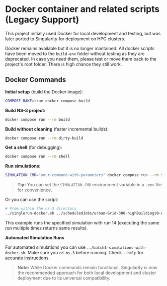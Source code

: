 # Docker container and related scripts (Legacy Support)
This project initially used Docker for local development and testing, but was later ported to Singularity for deployment on HPC clusters.

Docker remains available but it is no longer mantained. All  docker scripts have been moved to the `build-env` folder without testing as they are deprecated. In case you need them, please test or move them back to the project's root folder. There is high chance they still work.

## Docker Commands 

**Initial setup** (build the Docker image):

```bash
COMPOSE_BAKE=true docker compose build
```

**Build NS-3 project:**

```bash
docker compose run --rm build
```

**Build without cleaning** (faster incremental builds):

```bash
docker compose run --rm dirty-build
```

**Get a shell** (for debugging):

```bash
docker compose run --rm shell
```

**Run simulations:**

```bash
SIMULATION_CMD="your-command-with-parameters" docker compose run --rm simulation
```

> **Tip:** You can set the `SIMULATION_CMD` environment variable in a `.env` file for convenience.

Or you can use the script:

```bash
# From within the ns-3 directory
../singlerun-docker.sh ../scheduledJobs/urban-Grid-300-highBuildings0-drones0-d25-cw-32-1024-b0-e0-j0-Fast-Broadcast-500-.job 14
```

This example runs the specified simulation with run 14 (executing the same run multiple times returns same results).

**Automated Simulation Runs**

For automated simulations you can use `../batch1-simulations-with-docker.sh`. Make sure you `cd ns-3` before running. Check `--help` for accurate instructions.

> **Note:** While Docker commands remain functional, Singularity is now the recommended approach for both local development and cluster deployment due to its universal compatibility.
